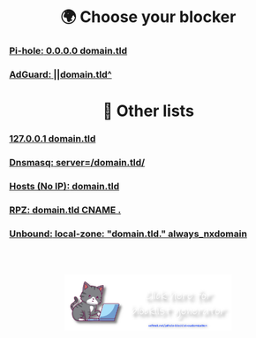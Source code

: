 <div align="center">
    <h1>🌍 Choose your blocker</h1>
</div>

### [**Pi-hole:** 0.0.0.0 domain.tld](md/Pi-hole.md)
### [**AdGuard:** ||domain.tld^](md/AdGuard.md)


<div align="center">
    <h1>📝 Other lists</h1>
</div>

### [**127.0.0.1** domain.tld](md/127.0.0.1.md)
### [**Dnsmasq:** server=/domain.tld/](md/dnsmasq.md)
### [**Hosts (No IP):** domain.tld](md/noip.md)
### [**RPZ:** domain.tld CNAME .](md/RPZ.md)
### [**Unbound:** local-zone: "domain.tld." always_nxdomain](md/Unbound.md)


<br><br>
<div align="center">
    <a href="https://sefinek.net/blocklist-generator" title="Personalized Blocklist Generator - Take Full Control of Your Network">
        <img src="../../images/generator.png" width="60%" alt="">
    </a>
</div>